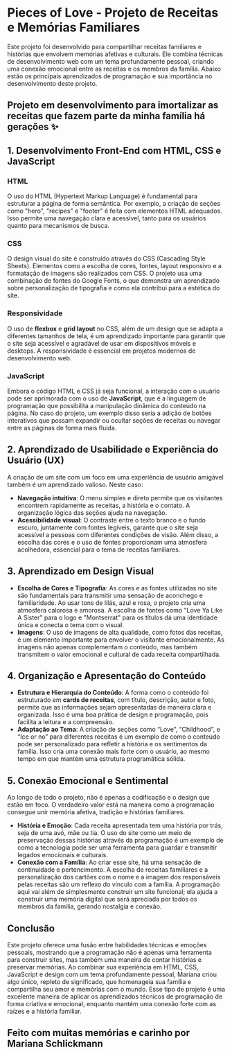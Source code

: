 # Pieces of Love - Projeto de Receitas e Memórias Familiares

Este projeto foi desenvolvido para compartilhar receitas familiares e histórias que envolvem memórias afetivas e culturais. Ele combina técnicas de desenvolvimento web com um tema profundamente pessoal, criando uma conexão emocional entre as receitas e os membros da família. Abaixo estão os principais aprendizados de programação e sua importância no desenvolvimento deste projeto.

## Projeto em desenvolvimento para imortalizar as receitas que fazem parte da minha família há gerações ✨

## 1. Desenvolvimento Front-End com HTML, CSS e JavaScript

### HTML
O uso do HTML (Hypertext Markup Language) é fundamental para estruturar a página de forma semântica. Por exemplo, a criação de seções como "hero", "recipes" e "footer" é feita com elementos HTML adequados. Isso permite uma navegação clara e acessível, tanto para os usuários quanto para mecanismos de busca.

### CSS
O design visual do site é construído através do CSS (Cascading Style Sheets). Elementos como a escolha de cores, fontes, layout responsivo e a formatação de imagens são realizados com CSS. O projeto usa uma combinação de fontes do Google Fonts, o que demonstra um aprendizado sobre personalização de tipografia e como ela contribui para a estética do site.

### Responsividade
O uso de **flexbox** e **grid layout** no CSS, além de um design que se adapta a diferentes tamanhos de tela, é um aprendizado importante para garantir que o site seja acessível e agradável de usar em dispositivos móveis e desktops. A responsividade é essencial em projetos modernos de desenvolvimento web.

### JavaScript
Embora o código HTML e CSS já seja funcional, a interação com o usuário pode ser aprimorada com o uso de **JavaScript**, que é a linguagem de programação que possibilita a manipulação dinâmica do conteúdo na página. No caso do projeto, um exemplo disso seria a adição de botões interativos que possam expandir ou ocultar seções de receitas ou navegar entre as páginas de forma mais fluida.

## 2. Aprendizado de Usabilidade e Experiência do Usuário (UX)

A criação de um site com um foco em uma experiência de usuário amigável também é um aprendizado valioso. Neste caso:

- **Navegação intuitiva**: O menu simples e direto permite que os visitantes encontrem rapidamente as receitas, a história e o contato. A organização lógica das seções ajuda na navegação.
- **Acessibilidade visual**: O contraste entre o texto branco e o fundo escuro, juntamente com fontes legíveis, garante que o site seja acessível a pessoas com diferentes condições de visão. Além disso, a escolha das cores e o uso de fontes proporcionam uma atmosfera acolhedora, essencial para o tema de receitas familiares.

## 3. Aprendizado em Design Visual

- **Escolha de Cores e Tipografia**: As cores e as fontes utilizadas no site são fundamentais para transmitir uma sensação de aconchego e familiaridade. Ao usar tons de lilás, azul e rosa, o projeto cria uma atmosfera calorosa e amorosa. A escolha de fontes como "Love Ya Like A Sister" para o logo e "Montserrat" para os títulos dá uma identidade única e conecta o tema com o visual.
- **Imagens**: O uso de imagens de alta qualidade, como fotos das receitas, é um elemento importante para envolver o visitante emocionalmente. As imagens não apenas complementam o conteúdo, mas também transmitem o valor emocional e cultural de cada receita compartilhada.

## 4. Organização e Apresentação do Conteúdo

- **Estrutura e Hierarquia do Conteúdo**: A forma como o conteúdo foi estruturado em **cards de receitas**, com título, descrição, autor e foto, permite que as informações sejam apresentadas de maneira clara e organizada. Isso é uma boa prática de design e programação, pois facilita a leitura e a compreensão.
- **Adaptação ao Tema**: A criação de seções como “Love”, “Childhood”, e “Ice or no” para diferentes receitas é um exemplo de como o conteúdo pode ser personalizado para refletir a história e os sentimentos da família. Isso cria uma conexão mais forte com o usuário, ao mesmo tempo em que mantém uma estrutura programática sólida.

## 5. Conexão Emocional e Sentimental

Ao longo de todo o projeto, não é apenas a codificação e o design que estão em foco. O verdadeiro valor está na maneira como a programação consegue unir memória afetiva, tradição e histórias familiares.

- **História e Emoção**: Cada receita apresentada tem uma história por trás, seja de uma avó, mãe ou tia. O uso do site como um meio de preservação dessas histórias através da programação é um exemplo de como a tecnologia pode ser uma ferramenta para guardar e transmitir legados emocionais e culturais.
- **Conexão com a Família**: Ao criar esse site, há uma sensação de continuidade e pertencimento. A escolha de receitas familiares e a personalização dos cartões com o nome e a imagem dos responsáveis pelas receitas são um reflexo do vínculo com a família. A programação aqui vai além de simplesmente construir um site funcional; ela ajuda a construir uma memória digital que será apreciada por todos os membros da família, gerando nostalgia e conexão.

## Conclusão

Este projeto oferece uma fusão entre habilidades técnicas e emoções pessoais, mostrando que a programação não é apenas uma ferramenta para construir sites, mas também uma maneira de contar histórias e preservar memórias. Ao combinar sua experiência em HTML, CSS, JavaScript e design com um tema profundamente pessoal, Mariana criou algo único, repleto de significado, que homenageia sua família e compartilha seu amor e memórias com o mundo. Esse tipo de projeto é uma excelente maneira de aplicar os aprendizados técnicos de programação de forma criativa e emocional, enquanto mantém uma conexão forte com as raízes e a história familiar.

## Feito com muitas memórias e carinho por Mariana Schlickmann

